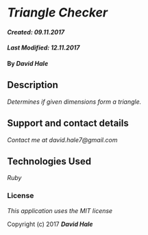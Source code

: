 # _Triangle Checker_

#### _Created: 09.11.2017_
#### _Last Modified: 12.11.2017_

#### By _**David Hale**_

## Description

_Determines if given dimensions form a triangle._

## Support and contact details

_Contact me at david.hale7@gmail.com_

## Technologies Used

_Ruby_

### License

*This application uses the MIT license*

Copyright (c) 2017 **_David Hale_**
